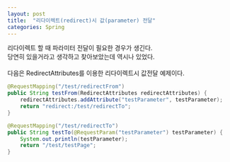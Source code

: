 ```yaml
---
layout: post
title:  "리다이렉트(redirect)시 값(parameter) 전달"
categories: Spring
---
```


리다이렉트 할 때 파라미터 전달이 필요한 경우가 생긴다. <br>
당연히 있을거라고 생각하고 찾아보았는데 역시나 있었다. <br>
<br>
다음은 RedirectAttributes를 이용한 리다이렉트시 값전달 예제이다. 

```java
@RequestMapping("/test/redirectFrom") 
public String testFrom(RedirectAttributes redirectAttributes) {
    redirectAttributes.addAttribute("testParameter", testParameter);
    return "redirect:/test/redirectTo";
}
```
```java
@RequestMapping("/test/redirectTo")
public String testTo(@RequestParam("testParameter") testParameter) {
    System.out.println(testParameter);
    return "/test/testPage";
}
```


